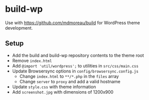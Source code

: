# build-wp

Use with https://github.com/mdmoreau/build for WordPress theme development.

## Setup

- Add the build and build-wp repository contents to the theme root
- Remove `index.html`
- Add `@import 'util/wordpress';` to utilities in `src/css/main.css`
- Update Browsersync options in `config/browsersync.config.js`
  - Change `index.html` to `**/*.php` in the `files` array
  - Change `server` to `proxy` and add a valid hostname
- Update `style.css` with theme information
- Add `screenshot.jpg` with dimensions of 1200x900
